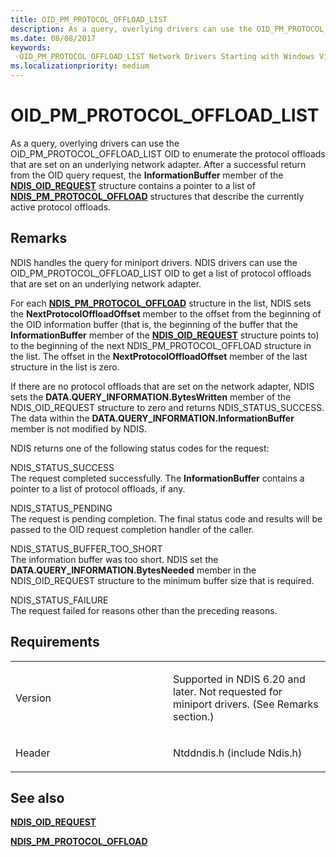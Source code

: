```yaml
---
title: OID_PM_PROTOCOL_OFFLOAD_LIST
description: As a query, overlying drivers can use the OID_PM_PROTOCOL_OFFLOAD_LIST OID to enumerate the protocol offloads that are set on an underlying network adapter.
ms.date: 08/08/2017
keywords: 
 -OID_PM_PROTOCOL_OFFLOAD_LIST Network Drivers Starting with Windows Vista
ms.localizationpriority: medium
---
```


# OID\_PM\_PROTOCOL\_OFFLOAD\_LIST


As a query, overlying drivers can use the OID\_PM\_PROTOCOL\_OFFLOAD\_LIST OID to enumerate the protocol offloads that are set on an underlying network adapter. After a successful return from the OID query request, the **InformationBuffer** member of the [**NDIS\_OID\_REQUEST**](/windows-hardware/drivers/ddi/ndis/ns-ndis-_ndis_oid_request) structure contains a pointer to a list of [**NDIS\_PM\_PROTOCOL\_OFFLOAD**](/windows-hardware/drivers/ddi/ntddndis/ns-ntddndis-_ndis_pm_protocol_offload) structures that describe the currently active protocol offloads.

## Remarks

NDIS handles the query for miniport drivers. NDIS drivers can use the OID\_PM\_PROTOCOL\_OFFLOAD\_LIST OID to get a list of protocol offloads that are set on an underlying network adapter.

For each [**NDIS\_PM\_PROTOCOL\_OFFLOAD**](/windows-hardware/drivers/ddi/ntddndis/ns-ntddndis-_ndis_pm_protocol_offload) structure in the list, NDIS sets the **NextProtocolOffloadOffset** member to the offset from the beginning of the OID information buffer (that is, the beginning of the buffer that the **InformationBuffer** member of the [**NDIS\_OID\_REQUEST**](/windows-hardware/drivers/ddi/ndis/ns-ndis-_ndis_oid_request) structure points to) to the beginning of the next NDIS\_PM\_PROTOCOL\_OFFLOAD structure in the list. The offset in the **NextProtocolOffloadOffset** member of the last structure in the list is zero.

If there are no protocol offloads that are set on the network adapter, NDIS sets the **DATA.QUERY\_INFORMATION.BytesWritten** member of the NDIS\_OID\_REQUEST structure to zero and returns NDIS\_STATUS\_SUCCESS. The data within the **DATA.QUERY\_INFORMATION.InformationBuffer** member is not modified by NDIS.

NDIS returns one of the following status codes for the request:

<a href="" id="ndis-status-success"></a>NDIS\_STATUS\_SUCCESS  
The request completed successfully. The **InformationBuffer** contains a pointer to a list of protocol offloads, if any.

<a href="" id="ndis-status-pending"></a>NDIS\_STATUS\_PENDING  
The request is pending completion. The final status code and results will be passed to the OID request completion handler of the caller.

<a href="" id="ndis-status-buffer-too-short"></a>NDIS\_STATUS\_BUFFER\_TOO\_SHORT  
The information buffer was too short. NDIS set the **DATA.QUERY\_INFORMATION.BytesNeeded** member in the NDIS\_OID\_REQUEST structure to the minimum buffer size that is required.

<a href="" id="ndis-status-failure"></a>NDIS\_STATUS\_FAILURE  
The request failed for reasons other than the preceding reasons.

## Requirements

<table>
<colgroup>
<col width="50%" />
<col width="50%" />
</colgroup>
<tbody>
<tr class="odd">
<td><p>Version</p></td>
<td><p>Supported in NDIS 6.20 and later. Not requested for miniport drivers. (See Remarks section.)</p></td>
</tr>
<tr class="even">
<td><p>Header</p></td>
<td>Ntddndis.h (include Ndis.h)</td>
</tr>
</tbody>
</table>

## See also


[**NDIS\_OID\_REQUEST**](/windows-hardware/drivers/ddi/ndis/ns-ndis-_ndis_oid_request)

[**NDIS\_PM\_PROTOCOL\_OFFLOAD**](/windows-hardware/drivers/ddi/ntddndis/ns-ntddndis-_ndis_pm_protocol_offload)

 


